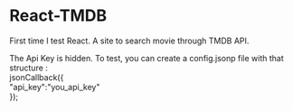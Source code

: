 # React-TMDB
First time I test React. A site to search movie through TMDB API. 

The Api Key is hidden. To test, you can create a config.jsonp file with that structure :   
jsonCallback({  
    "api_key":"you_api_key"  
});

